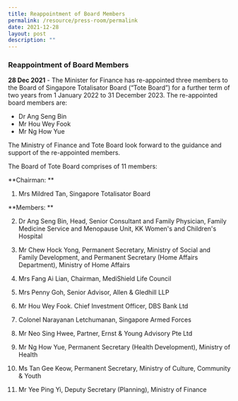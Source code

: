 ```yaml
---
title: Reappointment of Board Members
permalink: /resource/press-room/permalink
date: 2021-12-28
layout: post
description: ""
---
```

### Reappointment of Board Members

**28 Dec 2021** - The Minister for Finance has re-appointed three members to the Board of Singapore Totalisator Board (“Tote Board”) for a further term of two years from 1 January 2022 to 31 December 2023. The re-appointed board members are:

* Dr Ang Seng Bin
* Mr Hou Wey Fook
* Mr Ng How Yue

The Ministry of Finance and Tote Board look forward to the guidance and support of the re-appointed members.

The Board of Tote Board comprises of 11 members:

**Chairman: **

1. Mrs Mildred Tan, Singapore Totalisator Board

**Members: ** 

2. Dr Ang Seng Bin, Head, Senior Consultant and Family Physician, Family Medicine Service and Menopause Unit, KK Women's and Children's Hospital

3. Mr Chew Hock Yong, Permanent Secretary, Ministry of Social and Family Development, and Permanent Secretary (Home Affairs Department), Ministry of Home Affairs

4. Mrs Fang Ai Lian, Chairman, MediShield Life Council

5. Mrs Penny Goh, Senior Advisor, Allen & Gledhill LLP

6. Mr Hou Wey Fook. Chief Investment Officer, DBS Bank Ltd

7. Colonel Narayanan Letchumanan, Singapore Armed Forces

8. Mr Neo Sing Hwee, Partner, Ernst & Young Advisory Pte Ltd

9. Mr Ng How Yue, Permanent Secretary (Health Development), Ministry of Health

10. Ms Tan Gee Keow, Permanent Secretary, Ministry of Culture, Community & Youth

11. Mr Yee Ping Yi, Deputy Secretary (Planning), Ministry of Finance 